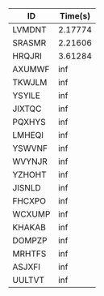 |ID|Time(s)|
|-|-|
|LVMDNT|2.17774|
|SRASMR|2.21606|
|HRQJRI|3.61284|
|AXUMWF|inf|
|TKWJLM|inf|
|YSYILE|inf|
|JIXTQC|inf|
|PQXHYS|inf|
|LMHEQI|inf|
|YSWVNF|inf|
|WVYNJR|inf|
|YZHOHT|inf|
|JISNLD|inf|
|FHCXPO|inf|
|WCXUMP|inf|
|KHAKAB|inf|
|DOMPZP|inf|
|MRHTFS|inf|
|ASJXFI|inf|
|UULTVT|inf|

